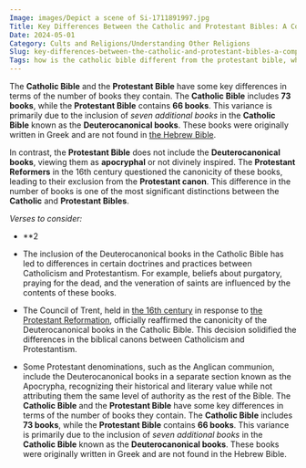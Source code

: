 ```yaml
---
Image: images/Depict a scene of Si-1711891997.jpg
Title: Key Differences Between the Catholic and Protestant Bibles: A Comprehensive Comparison
Date: 2024-05-01
Category: Cults and Religions/Understanding Other Religions
Slug: key-differences-between-the-catholic-and-protestant-bibles-a-comprehensive-comparison
Tags: how is the catholic bible different from the protestant bible, what is the difference between a catholic and protestant bible, catholic bible v protestant bible, difference between the catholic bible and the protestant bible, protestant bible vs catholic bible, what is the difference between the catholic and protestant bible, difference between roman catholic and protestant bible, difference in catholic and protestant bible, catholic vs protestant bible, difference between catholic bible and protestant bible, what is the difference between catholic bible and protestant bible, what is difference between catholic and protestant bible, cults and religions, understanding other religions
---
```

The **Catholic Bible** and the **Protestant Bible** have some key differences in terms of the number of books they contain. The **Catholic Bible** includes **73 books**, while the **Protestant Bible** contains **66 books**. This variance is primarily due to the inclusion of *seven additional books* in the **Catholic Bible** known as the **Deuterocanonical books**. These books were originally written in Greek and are not found in [the Hebrew Bible](/understanding-the-differences-between-messianic-judaism-and-christianity-a-comprehensive-guide).

In contrast, the **Protestant Bible** does not include the **Deuterocanonical books**, viewing them as **apocryphal** or not divinely inspired. The **Protestant Reformers** in the 16th century questioned the canonicity of these books, leading to their exclusion from the **Protestant canon**. This difference in the number of books is one of the most significant distinctions between the **Catholic** and **Protestant Bibles**.

*Verses to consider:*
- **2

- The inclusion of the Deuterocanonical books in the Catholic Bible has led to differences in certain doctrines and practices between Catholicism and Protestantism. For example, beliefs about purgatory, praying for the dead, and the veneration of saints are influenced by the contents of these books.
- The Council of Trent, held in [the 16th century](/key-differences-between-presbyterian-and-christian-beliefs-explained) in response to [the Protestant Reformation](/key-differences-between-presbyterian-and-christian-beliefs-explained), officially reaffirmed the canonicity of the Deuterocanonical books in the Catholic Bible. This decision solidified the differences in the biblical canons between Catholicism and Protestantism.
- Some Protestant denominations, such as the Anglican communion, include the Deuterocanonical books in a separate section known as the Apocrypha, recognizing their historical and literary value while not attributing them the same level of authority as the rest of the Bible.
The **Catholic Bible** and the **Protestant Bible** have some key differences in terms of the number of books they contain. The **Catholic Bible** includes **73 books**, while the **Protestant Bible** contains **66 books**. This variance is primarily due to the inclusion of *seven additional books* in the **Catholic Bible** known as the **Deuterocanonical books**. These books were originally written in Greek and are not found in the Hebrew Bible.